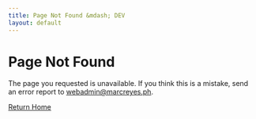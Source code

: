 ```yaml
---
title: Page Not Found &mdash; DEV
layout: default
---
```


<h1 class="hero display-1">Page Not Found</h1>

The page you requested is unavailable. If you think this is a mistake, send an error report to <a href="mailto:webadmin@marcreyes.ph?subject=Site Error Report (marcreyes.ph)">webadmin@marcreyes.ph</a>.

<a href="{{ site.base_url }}" class="btn btn-primary btn-lg px-4" rel="noopener noreferrer">Return Home</a>